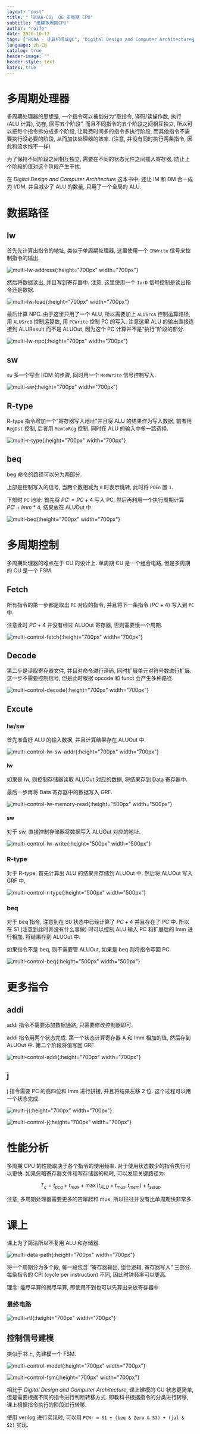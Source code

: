 ```yaml
---
layout: "post"
title: "「BUAA-CO」 06 多周期 CPU"
subtitle: "搭建多周期CPU"
author: "roife"
date: 2020-10-12
tags: ["BUAA - 计算机组成@C", "Digital Design and Computer Architecture@B", "Computer Organization and Design@B", "北航@T", "计算机组成@T", "数字电路@T", "Verilog-HDL@L"]
language: zh-CN
catalog: true
header-image: ""
header-style: text
katex: true
---
```


# 多周期处理器

多周期处理器的思想是, 一个指令可以被划分为“取指令, 译码/读操作数, 执行 (ALU 计算), 访存, 回写五个阶段”, 而且不同指令的五个阶段之间相互独立, 所以可以把每个指令拆分成多个阶段, 让耗费时间多的指令多执行阶段, 而其他指令不需要执行没必要的阶段, 从而加快处理器的效率. (注意, 并没有同时执行两条指令, 因此和流水线不一样)

为了保持不同阶段之间相互独立, 需要在不同的状态元件之间插入寄存器, 防止上个阶段的值对这个阶段产生干扰.

在 *Digital Design and Computer Architecture* 这本书中, 还让 IM 和 DM 合一成为 I/DM, 并且减少了 ALU 的数量, 只用了一个全局的 ALU.

# 数据路径

## lw

首先先计算出指令的地址, 类似于单周期处理器, 这里使用一个 `IRWrite` 信号来控制指令的输出.

![multi-lw-address](/img/in-post/post-buaa-co/multi-lw-address.png "multi-lw-address"){:height="700px" width="700px"}

然后将数据读出, 并且写到寄存器中. 注意, 这里使用一个 `IorD` 信号控制是读出指令还是数据.

![multi-lw-load](/img/in-post/post-buaa-co/multi-lw-load.png "multi-lw-load"){:height="700px" width="700px"}

最后计算 NPC. 由于这里只用了一个 ALU, 所以需要加上 `ALUSrcA` 控制运算路径, 用 `ALUSrcB` 控制运算数, 用 `PCWrite` 控制 PC 的写入.
注意这里 ALU 的输出直接连接到 ALUResult 而不是 ALUOut, 因为这个 PC 计算并不是“执行”阶段的部分.

![multi-lw-npc](/img/in-post/post-buaa-co/multi-lw-npc.png "multi-lw-npc"){:height="700px" width="700px"}

## sw

`sw` 多一个写会 I/DM 的步骤, 同时用一个 `MemWrite` 信号控制写入.

![multi-sw](/img/in-post/post-buaa-co/multi-sw.png "multi-sw"){:height="700px" width="700px"}

## R-type

R-type 指令增加一个“寄存器写入地址”并且将 ALU 的结果作为写入数据, 前者用 `RegDst` 控制, 后者用 `MemtoReg` 控制. 同时在 ALU 的输入中多一路选择.

![multi-r-type](/img/in-post/post-buaa-co/multi-r-type.png "multi-r-type"){:height="700px" width="700px"}

## beq

beq 命令的路径可以分为两部分.

上部是控制写入的信号, 当两个数相减为 `0` 时表示跳转, 此时将 `PCEn` 置 `1`.

下部时 `PC` 地址: 首先将 $PC' = PC + 4$ 写入 PC, 然后再利用一个执行周期计算 $PC' + Imm*4$, 结果放在 ALUOut 中.

![multi-beq](/img/in-post/post-buaa-co/multi-beq.png "multi-beq"){:height="700px" width="700px"}

# 多周期控制

多周期处理器的难点在于 CU 的设计上. 单周期 CU 是一个组合电路, 但是多周期的 CU 是一个 FSM.

## Fetch

所有指令的第一步都是取出 `PC` 对应的指令, 并且将下一条指令 ($PC+4$) 写入到 `PC` 中.

注意此时 $PC+4$ 并没有经过 ALUOut 寄存器, 否则需要慢一个周期.

![multi-control-fetch](/img/in-post/post-buaa-co/multi-control-fetch.png "multi-control-fetch"){:height="700px" width="700px"}

## Decode

第二步是读取寄存器文件, 并且对命令进行译码, 同时扩展单元对符号数进行扩展. 这一步不需要控制信号, 但是此时根据 opcode 和 funct 会产生多种路径.

![multi-control-decode](/img/in-post/post-buaa-co/multi-control-decode.png "multi-control-decode"){:height="700px" width="700px"}

## Excute

### lw/sw

首先准备好 ALU 的输入数据, 并且计算结果存在 ALUOut 中.

![multi-control-lw-sw-addr](/img/in-post/post-buaa-co/multi-control-lw-sw-addr.png "multi-control-lw-sw-addr"){:height="700px" width="700px"}

#### lw

如果是 lw, 则控制存储器读取 ALUOut 对应的数据, 将结果存到 Data 寄存器中.

最后一步再将 Data 寄存器中的数据写入 GRF.

![multi-control-lw-memory-read](/img/in-post/post-buaa-co/multi-control-lw-memory-read.png "multi-control-lw-memory-read"){:height="500px" width="500px"}

#### sw

对于 sw, 直接控制存储器将数据写入 ALUOut 对应的地址.

![multi-control-lw-write](/img/in-post/post-buaa-co/multi-control-lw-write.png "multi-control-lw-write"){:height="500px" width="500px"}

### R-type

对于 R-type, 首先计算出 ALU 的结果并存储到 ALUOut 中. 然后将 ALUOut 写入 GRF 中.

![multi-control-r-type](/img/in-post/post-buaa-co/multi-control-r-type.png "multi-control-r-type"){:height="500px" width="500px"}

### beq

对于 beq 指令, 注意到在 S0 状态中已经计算了 $PC+4$ 并且存在了 PC 中. 所以在 S1 (注意到此时并没有什么事做) 时可以控制 ALU 输入 PC 和扩展后的 Imm 进行相加, 将结果存到 ALUOut 中.

如果指令不是 beq, 则不需要管 ALUOut, 如果是 beq 则将指令写回 PC.

![multi-control-beq](/img/in-post/post-buaa-co/multi-control-beq.png "multi-control-beq"){:height="500px" width="500px"}

# 更多指令

## addi

addi 指令不需要添加数据通路, 只需要修改控制器即可.

addi 指令用两个状态完成. 第一个状态计算寄存器 A 和 Imm 相加的值, 然后存到 ALUOut 中. 第二个阶段将值写回 GRF.

![multi-control-addi](/img/in-post/post-buaa-co/multi-control-addi.png "multi-control-addi"){:height="700px" width="700px"}

## j

j 指令需要 PC 的高四位和 Imm 进行拼接, 并且将结果左移 2 位. 这个过程可以用一个状态完成.

![multi-j](/img/in-post/post-buaa-co/multi-j.png "multi-j"){:height="700px" width="700px"}

![multi-control-j](/img/in-post/post-buaa-co/multi-control-j.png "multi-control-j"){:height="700px" width="700px"}

# 性能分析

多周期 CPU 的性能取决于各个指令的使用频率. 对于使用状态数少的指令执行可以更快.
如果忽略寄存器文件和写存储器的耗时, 可以发现关键路径为:

$$T_c = t_{pcq} + t_{mux} + \max(t_{ALU} + t_{mux}, t_{mem}) + t_{setup}$$

注意, 多周期处理器需要更多的吉窜起和 mux, 所以往往并没有比单周期快非常多.

# 课上

课上为了简洁所以不复用 ALU 和存储器.

![multi-data-path](/img/in-post/post-buaa-co/multi-data-path.png "multi-data-path"){:height="700px" width="700px"}

将一个周期分为多个段, 每一段包含 “寄存器输出, 组合逻辑, 寄存器写入” 三部分.
每条指令的 CPI (cycle per instruction) 不同, 因此时钟频率可以更高.

理念: 能尽早算的就尽早算, 即使用不到也可以先算出来放寄存器中.

### 最终电路

![multi-rtl](/img/in-post/post-buaa-co/multi-rtl.png "multi-rtl"){:height="700px" width="700px"}

## 控制信号建模

类似于书上, 先建模一个 FSM.

![multi-control-model](/img/in-post/post-buaa-co/multi-control-model.png "multi-control-model"){:height="700px" width="700px"}

![multi-control-fsm](/img/in-post/post-buaa-co/multi-control-fsm.png "multi-control-fsm"){:height="700px" width="700px"}

相比于 *Digital Design and Computer Architecture*, 课上建模的 CU 状态更简单, 但是需要根据不同的指令进行判断转移方式. 即教科书根据指令的分类进行转移, 课上根据指令执行的阶段进行转移.

使用 verilog 进行实现时, 可以用 `PCWr = S1 + (beq & Zero & S3) + (jal & S2)` 实现.
